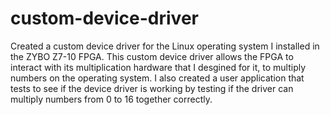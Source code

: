 # custom-device-driver
Created a custom device driver for the Linux operating system I installed in the ZYBO Z7-10 FPGA. This custom device driver allows the FPGA to interact with its multiplication hardware that I desgined for it, to multiply numbers on the operating system.  I also created a user application that tests to see if the device driver is working by testing if the driver can multiply numbers from 0 to 16 together correctly.
